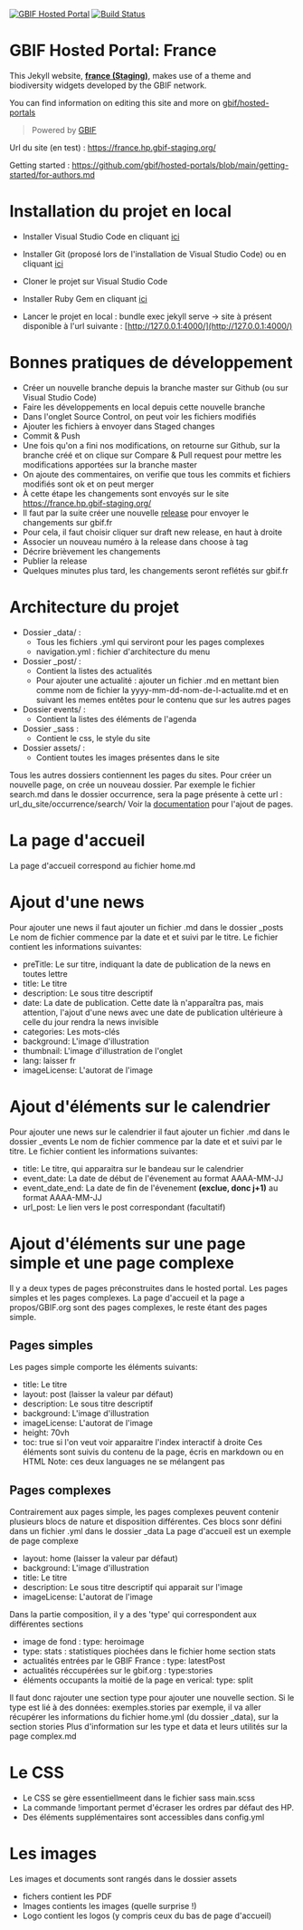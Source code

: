 [![GBIF Hosted Portal](https://docs.gbif.org/style/gbif-hosted-portal.svg)](https://github.com/gbif/hosted-portals)
[![Build Status](https://builds.gbif.org/job/hp-france/badge/icon)](https://builds.gbif.org/job/hp-france/lastBuild/console)
<!-- License badge example: [![CC BY-SA 4.0](https://img.shields.io/badge/License-CC%20BY%2D-SA%204.0-lightgrey.svg)](https://creativecommons.org/licenses/by-sa/4.0/) -->

# GBIF Hosted Portal: France

This Jekyll website, **[france (Staging)](https://france.hp.gbif-staging.org/)**, makes use of a theme and biodiversity widgets developed by the GBIF network.

You can find information on editing this site and more on [gbif/hosted-portals](https://github.com/gbif/hosted-portals)

> Powered by [GBIF](https://www.gbif.org/)

Url du site (en test) : https://france.hp.gbif-staging.org/ 

Getting started : https://github.com/gbif/hosted-portals/blob/main/getting-started/for-authors.md 

# Installation du projet en local

- Installer Visual Studio Code en cliquant [ici](https://code.visualstudio.com/Download)
- Installer Git (proposé lors de l'installation de Visual Studio Code) ou en cliquant [ici](https://git-scm.com/downloads)
- Cloner le projet sur Visual Studio Code
- Installer Ruby Gem en cliquant [ici](https://jekyllrb.com/docs/installation/)

- Lancer le projet en local : bundle exec jekyll serve -> site à présent disponible à l'url suivante : [http://127.0.0.1:4000/](http://127.0.0.1:4000/)

# Bonnes pratiques de développement

  - Créer un nouvelle branche depuis la branche master sur Github (ou sur Visual Studio Code)
  - Faire les développements en local depuis cette nouvelle branche
  - Dans l'onglet Source Control, on peut voir les fichiers modifiés
  - Ajouter les fichiers à envoyer dans Staged changes
  - Commit & Push
  - Une fois qu'on a fini nos modifications, on retourne sur Github, sur la branche créé et on clique sur Compare & Pull request pour mettre les modifications apportées sur la branche master
  - On ajoute des commentaires, on verifie que tous les commits et fichiers modifiés sont ok et on peut merger
  - À cette étape les changements sont envoyés sur le site  https://france.hp.gbif-staging.org/
  - Il faut par la suite créer une nouvelle [release](https://github.com/gbif/hp-france/releases) pour envoyer le changements sur gbif.fr
  - Pour cela, il faut choisir cliquer sur draft new release, en haut à droite
  - Associer un nouveau numéro à la release dans choose à tag
  - Décrire brièvement les changements
  - Publier la release
  - Quelques minutes plus tard, les changements seront reflétés sur gbif.fr

# Architecture du projet

  - Dossier _data/ :
    - Tous les fichiers .yml qui serviront pour les pages complexes
    - navigation.yml : fichier d'architecture du menu
  - Dossier _post/ :
    - Contient la listes des actualités
    - Pour ajouter une actualité : ajouter un fichier .md en mettant bien comme nom de fichier la yyyy-mm-dd-nom-de-l-actualite.md et en suivant les memes entêtes pour le contenu que sur les autres pages
  - Dossier events/ :
    - Contient la listes des éléments de l'agenda
  - Dossier _sass :
    - Contient le css, le style du site
  - Dossier assets/ :
    - Contient toutes les images présentes dans le site

 Tous les autres dossiers contiennent les pages du sites. Pour créer un nouvelle page, on crée un nouveau dossier. 
 Par exemple le fichier search.md dans le dossier occurrence, sera la page présente à cette url : url_du_site/occurrence/search/
 Voir la [documentation](https://jekyllrb.com/docs/pages/) pour l'ajout de pages.

# La page d'accueil

 La page d'accueil correspond au fichier home.md

# Ajout d'une news

Pour ajouter une news il faut ajouter un fichier .md dans le dossier _posts
Le nom de fichier commence par la date et et suivi par le titre.
Le fichier contient les informations suivantes:

- preTitle: Le sur titre, indiquant la date de publication de la news en toutes lettre
- title:  Le titre
- description: Le sous titre descriptif
- date:   La date de publication. Cette date là n'apparaîtra pas, mais attention, l'ajout d'une news avec une date de publication ultérieure à celle du jour rendra la news invisible
- categories: Les mots-clés
- background: L'image d'illustration
- thumbnail: L'image d'illustration de l'onglet
- lang: laisser fr
- imageLicense: L'autorat de l'image

# Ajout d'éléments sur le calendrier

Pour ajouter une news sur le calendrier il faut ajouter un fichier .md dans le dossier _events
Le nom de fichier commence par la date et et suivi par le titre.
Le fichier contient les informations suivantes:

- title: Le titre, qui apparaitra sur le bandeau sur le calendrier
- event_date: La date de début de l'évenement au format AAAA-MM-JJ
- event_date_end: La date de fin de l'évenement **(exclue, donc j+1)** au format AAAA-MM-JJ
- url_post: Le lien vers le post correspondant (facultatif)

# Ajout d'éléments sur une page simple et une page complexe

Il y a deux types de pages préconstruites dans le hosted portal. Les pages simples et les pages complexes. La page d'accueil et la page a propos/GBIF.org sont des pages complexes, le reste étant des pages simple.

## Pages simples
Les pages simple comporte les éléments suivants: 
- title: Le titre
- layout: post (laisser la valeur par défaut)
- description: Le sous titre descriptif
- background: L'image d'illustration
- imageLicense:  L'autorat de l'image
- height: 70vh
- toc: true si l'on veut voir apparaitre l'index interactif à droite
Ces éléments sont suivis du contenu de la page, écris en markdown ou en HTML
Note: ces deux languages ne se mélangent pas

## Pages complexes
Contrairement aux pages simple, les pages complexes peuvent contenir plusieurs blocs de nature et disposition différentes. Ces blocs sonr défini dans un fichier .yml dans le dossier _data
La page d'accueil est un exemple de page complexe
- layout: home (laisser la valeur par défaut)
- background: L'image d'illustration
- title: Le titre
- description: Le sous titre descriptif qui apparait sur l'image
- imageLicense:  L'autorat de l'image

 Dans la partie composition, il y a des 'type' qui correspondent aux différentes sections 
 - image de fond : type: heroimage
 - type: stats : statistiques piochées dans le fichier home section stats
 - actualités entrées par le GBIF France : type: latestPost
 - actualités réccupérées sur le gbif.org : type:stories
 - éléments occupants la moitié de la page en verical: type: split
 
Il faut donc rajouter une section type pour ajouter une nouvelle section.
Si le type est lié à des données: exemples.stories par exemple, il va aller récupérer les informations du fichier home.yml (du dossier _data), sur la section stories
Plus d'information sur les type et data et leurs utilités sur la page complex.md 

# Le CSS
- Le CSS se gère essentiellmeent dans le fichier sass main.scss
- La commande !important permet d'écraser les ordres par défaut des HP.
- Des éléments supplémentaires sont accessibles dans config.yml

# Les images
Les images et documents sont rangés dans le dossier assets

- fichers contient les PDF
- Images contients les images (quelle surprise !)
- Logo contient les logos (y compris ceux du bas de page d'accueil)


